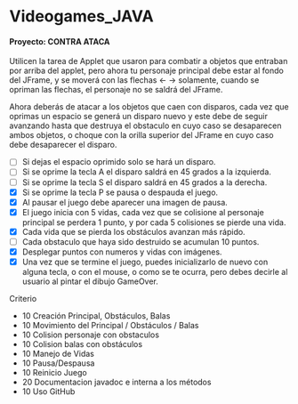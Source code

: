 # Videogames_JAVA   
#### Proyecto: CONTRA ATACA

Utilicen la tarea de Applet que usaron para combatir a objetos que entraban por arriba del applet, pero ahora tu personaje principal debe estar al fondo del JFrame, y se moverá con las flechas <-    ->   solamente, cuando se opriman las flechas, el personaje no se saldrá del JFrame.

Ahora deberás de atacar a los objetos que caen con disparos, cada vez que oprimas un espacio se generá un disparo nuevo y este debe de seguir avanzando hasta que destruya el obstaculo en cuyo caso se desaparecen ambos objetos, o choque con la orilla superior del JFrame en cuyo caso debe desaparecer el disparo.


- [ ] Si dejas el espacio oprimido solo se hará un disparo.
- [ ] Si se oprime la tecla A el disparo saldrá en 45 grados a la izquierda.
- [ ] Si se oprime la tecla S el disparo saldrá en 45 grados a la derecha.
- [x] Si se oprime la tecla P se pausa o despauda el juego.
- [x] Al pausar el juego debe aparecer una imagen de pausa.
- [x] El juego inicia con 5 vidas, cada vez que se colisione al personaje principal se perdera 1 punto, y por cada 5 colisiones se pierde una vida.
- [x] Cada vida que se pierda los obstáculos avanzan más rápido.
- [ ] Cada obstaculo que haya sido destruido se acumulan 10 puntos.
- [x] Desplegar puntos con numeros y vidas con imágenes.
- [x] Una vez que se termine el juego, puedes inicializarlo de nuevo con alguna tecla, o con el mouse, o como se te ocurra, pero debes decirle al usuario al pintar el dibujo GameOver.

Criterio
- 10 Creación Principal, Obstáculos, Balas
- 10 Movimiento del Principal / Obstáculos / Balas
- 10 Colision personaje con obstaculos
- 10 Colision balas con obstáculos
- 10 Manejo de Vidas
- 10 Pausa/Despausa
- 10 Reinicio Juego
- 20 Documentacion javadoc e interna a los métodos
- 10 Uso GitHub

